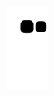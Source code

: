 ![snake animation](https://github.com/lachimo/lachimo/blob/output/github-contribution-grid-snake2.svg)
